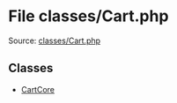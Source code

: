 File classes/Cart.php
=========

Source: [classes/Cart.php](https://github.com/PrestaShop/PrestaShop/blob/1.6.1.3/classes/Cart.php)


Classes
-------

* [CartCore](class.CartCore.md)

